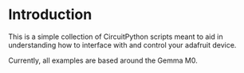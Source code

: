 # Introduction
This is a simple collection of CircuitPython scripts meant to aid in
understanding how to interface with and control your adafruit device.

Currently, all examples are based around the Gemma M0.
